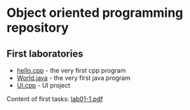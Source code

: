 # Object oriented programming repository

## First laboratories
- [hello.cpp](https://bitbucket.org/Konrad884/object_oriented_programming/src/master/HelloCpp/hello.cpp) - the very first cpp program
- [World.java](https://bitbucket.org/Konrad884/object_oriented_programming/src/master/HelloJava/World.java) - the very first java program
- [Ul.cpp](https://bitbucket.org/Konrad884/object_oriented_programming/src/master/HelloCpp/Ul.cpp) - Ul project

Content of first tasks:
[lab01-1.pdf](https://ekursy.put.poznan.pl/pluginfile.php/252151/mod_assign/introattachment/0/lab01.pdf?forcedownload=1)
